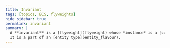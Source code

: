 ```yaml
---
title: Invariant
tags: [topics, ECS, flyweights]
hide_sidebar: true
permalink: invariant
summary: | 
  A **invariant** is a [flyweight](flyweight) whose *instance* is a [component](component) type specified through ``using implied_component = components::some_component_type;``.  
  It is a part of an [entity type](entity_flavour).
---
```


